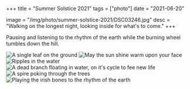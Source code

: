 +++
title = "Summer Solstice 2021"
tags = ["photo"]
date = "2021-06-20"

image = "/img/photo/summer-solstice-2021/DSC03246.jpg"
desc = "Walking on the longest night, looking inside for what's to come."
+++

Pausing and listening to the rhythm of the earth while the burning wheel tumbles down the hill.

![A single leaf on the ground](/img/photo/summer-solstice-2021/DSC03246.jpg "A single leaf on the ground")
![May the sun shine warm upon your face](/img/photo/summer-solstice-2021/DSC03248.jpg "May the sun shine warm upon your face")
![Ripples in the water](/img/photo/summer-solstice-2021/DSC03250.jpg "Ripples in the water")
![A dead branch floating in water, on it's cycle to fee new life](/img/photo/summer-solstice-2021/DSC03251.jpg "A dead branch floating in water, on it's cycle to fee new life")
![A spire poking through the trees](/img/photo/summer-solstice-2021/DSC03252.jpg "A spire poking through the trees")
![Playing the irish bones to the rhythm of the earth](/img/photo/summer-solstice-2021/DSC03253.jpg "Playing the irish bones to the rhythm of the earth")
